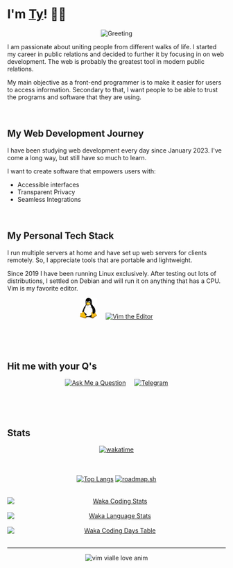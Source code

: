 # I'm [Ty](https://portfolio.thetyster.dev)! 💾🐧

<p align='center'>
  <img alt='Greeting' src='https://github.com/theTyster/theTyster/assets/136642464/298e0bf5-1485-4f07-b90f-8e226521ebd0'>
</p>

I am passionate about uniting people from different walks of life. I started my career in public relations and decided to further it by focusing in on web development. The web is probably the greatest tool in modern public relations. 

My main objective as a front-end programmer is to make it easier for users to access information. Secondary to that, I want people to be able to trust the programs and software that they are using.
<br><br><br>
## My Web Development Journey

I have been studying web development every day since January 2023. I've come a long way, but still have so much to learn.

I want to create software that empowers users with:
- Accessible interfaces
- Transparent Privacy
- Seamless Integrations
<br><br><br>
## My Personal Tech Stack
I run multiple servers at home and have set up web servers for clients remotely. So, I appreciate tools that are portable and lightweight. 

Since 2019 I have been running Linux exclusively. After testing out lots of distributions, I settled on Debian and will run it on anything that has a CPU. 
Vim is my favorite editor.

<p align='center'>
  <a href="https://raw.githubusercontent.com/garrett/Tux/ecd40de64250ea2b24c849e901c3297ad01e54f6/tux.svg?raw=true"><img alt="Tux the Penguin" height="48px" src="https://github.com/garrett/Tux/blob/main/tux-large.png?raw=true"></a>
    &nbsp; &nbsp;
  <a href="https://github.com/vim/vim/blob/master/runtime/vim48x48.png?raw=true"><img alt="Vim the Editor" src="https://github.com/vim/vim/blob/master/runtime/vim48x48.png?raw=true"></a>
</p>

<br><br><br>
## Hit me with your Q's
<p align='center'>
  <a href='https://github.com/theTyster/theTyster/discussions'><img alt='Ask Me a Question' src='https://img.shields.io/badge/-Ask%20Me%20A%20Question-purple?style=for-the-badge&logo=github&labelColor=black&color=gray'></a>
  &nbsp; &nbsp;
  <a href='https://t.me/theTysterr'><img alt='Telegram' src='https://img.shields.io/badge/-thetysterr-blue?style=for-the-badge&logo=telegram&labelColor=white&color=gray'></a>
</p>

<br><br><br>
## Stats
<p align='center'>
  <a href='https://wakatime.com/@theTyster'><img alt='wakatime' src='https://wakatime.com/badge/user/fe1fe4d7-b86e-4ef6-bfc0-aff9cbce7ae7.svg?style=for-the-badge'></a><br><br><br><br>
  <a href='https://github.com/theTyster'><img alt='Top Langs' src='https://github-readme-stats.vercel.app/api/top-langs/?username=TheTyster&layout=donut-vertical'></a>  
  <a href="https://roadmap.sh/u/thetyster"><img src="https://roadmap.sh/card/tall/677554a170129741a8879f3e?variant=dark&roadmaps=typescript%2Cpython%2Clinux%2Crust" alt="roadmap.sh"/></a><br><br><br>
  <a href="https://wakatime.com/@thetyster"><img alt="Waka Coding Stats" src="https://wakatime.com/share/@theTyster/606900cb-c453-4302-acb9-fbb3ba2f7cee.png" style="justify-content: center; display: grid;"/></a><br>
  <a href="https://wakatime.com/@thetyster"><img alt="Waka Language Stats" src="https://wakatime.com/share/@theTyster/887d1c8b-cfd4-4930-98b4-7c4cdcaff05d.png" style="justify-content: center; display: grid;"/></a><br>
  <a href="https://wakatime.com/@thetyster"><img alt="Waka Coding Days Table" src="https://wakatime.com/share/@theTyster/4f40b687-cb7c-472e-a7a1-df3e6b0a9f26.png" style="justify-content: center; display: grid;"/></a><br>
</p>

<hr>

<p align='center'>
  <img alt="vim vialle love anim" src="https://github.com/user-attachments/assets/0090fd13-124b-4c7d-81cd-c7d3805b535f" >
</p>
